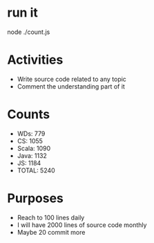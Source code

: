 # run it
node ./count.js

# Activities
* Write source code related to any topic
* Comment the understanding part of it

# Counts
*    WDs:       779
*    CS:        1055
*    Scala:     1090
*    Java:      1132
*    JS:        1184
*    TOTAL:     5240

# Purposes
* Reach to 100 lines daily
* I will have 2000 lines of source code monthly
* Maybe 20 commit more
